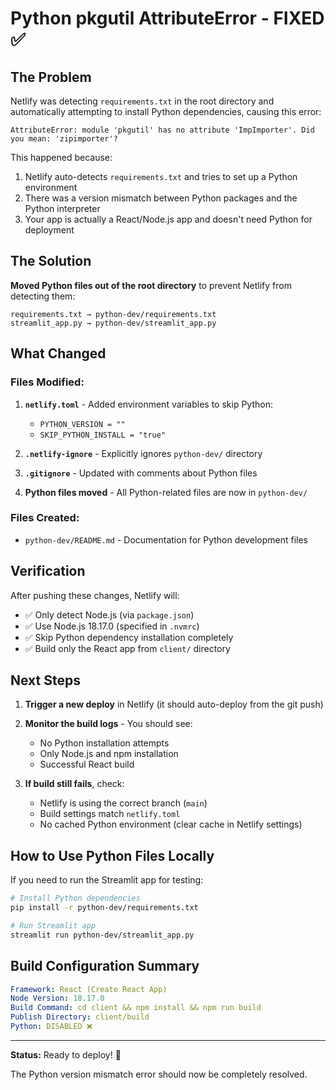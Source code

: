 # Python pkgutil AttributeError - FIXED ✅

## The Problem

Netlify was detecting `requirements.txt` in the root directory and automatically attempting to install Python dependencies, causing this error:

```
AttributeError: module 'pkgutil' has no attribute 'ImpImporter'. Did you mean: 'zipimporter'?
```

This happened because:
1. Netlify auto-detects `requirements.txt` and tries to set up a Python environment
2. There was a version mismatch between Python packages and the Python interpreter
3. Your app is actually a React/Node.js app and doesn't need Python for deployment

## The Solution

**Moved Python files out of the root directory** to prevent Netlify from detecting them:

```
requirements.txt → python-dev/requirements.txt
streamlit_app.py → python-dev/streamlit_app.py
```

## What Changed

### Files Modified:
1. **`netlify.toml`** - Added environment variables to skip Python:
   - `PYTHON_VERSION = ""`
   - `SKIP_PYTHON_INSTALL = "true"`

2. **`.netlify-ignore`** - Explicitly ignores `python-dev/` directory

3. **`.gitignore`** - Updated with comments about Python files

4. **Python files moved** - All Python-related files are now in `python-dev/`

### Files Created:
- `python-dev/README.md` - Documentation for Python development files

## Verification

After pushing these changes, Netlify will:
- ✅ Only detect Node.js (via `package.json`)
- ✅ Use Node.js 18.17.0 (specified in `.nvmrc`)
- ✅ Skip Python dependency installation completely
- ✅ Build only the React app from `client/` directory

## Next Steps

1. **Trigger a new deploy** in Netlify (it should auto-deploy from the git push)
2. **Monitor the build logs** - You should see:
   - No Python installation attempts
   - Only Node.js and npm installation
   - Successful React build

3. **If build still fails**, check:
   - Netlify is using the correct branch (`main`)
   - Build settings match `netlify.toml`
   - No cached Python environment (clear cache in Netlify settings)

## How to Use Python Files Locally

If you need to run the Streamlit app for testing:

```bash
# Install Python dependencies
pip install -r python-dev/requirements.txt

# Run Streamlit app
streamlit run python-dev/streamlit_app.py
```

## Build Configuration Summary

```yaml
Framework: React (Create React App)
Node Version: 18.17.0
Build Command: cd client && npm install && npm run build
Publish Directory: client/build
Python: DISABLED ❌
```

---

**Status:** Ready to deploy! 🚀

The Python version mismatch error should now be completely resolved.
